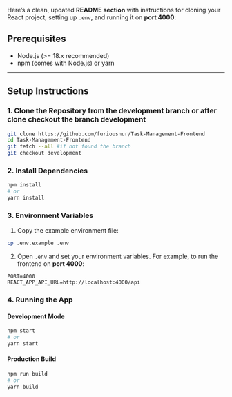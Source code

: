 Here’s a clean, updated **README section** with instructions for cloning your React project, setting up `.env`, and running it on **port 4000**:

## Prerequisites

- Node.js (>= 18.x recommended)
- npm (comes with Node.js) or yarn

---

## Setup Instructions

### 1. Clone the Repository from the development branch or after clone checkout the branch development

```bash
git clone https://github.com/furiousnur/Task-Management-Frontend
cd Task-Management-Frontend
git fetch --all #if not found the branch
git checkout development
````

### 2. Install Dependencies

```bash
npm install
# or
yarn install
```

### 3. Environment Variables

1. Copy the example environment file:

```bash
cp .env.example .env
```

2. Open `.env` and set your environment variables. For example, to run the frontend on **port 4000**:

```
PORT=4000
REACT_APP_API_URL=http://localhost:4000/api
```

### 4. Running the App

#### Development Mode

```bash
npm start
# or
yarn start
```

#### Production Build

```bash
npm run build
# or
yarn build
